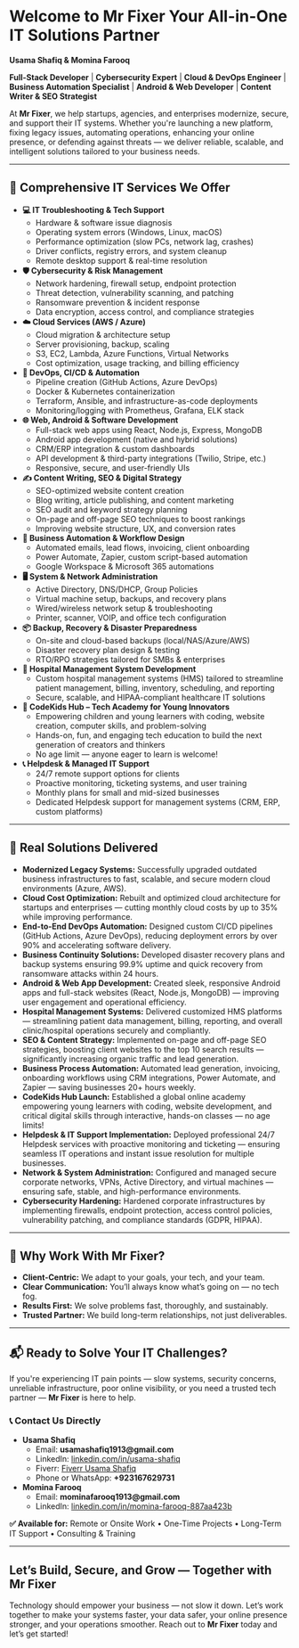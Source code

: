 <h1> Welcome to Mr Fixer Your All-in-One IT Solutions Partner</h1>

<p><strong>Usama Shafiq & Momina Farooq</strong></p>
<p>
  <strong>Full-Stack Developer</strong> |
  <strong>Cybersecurity Expert</strong> |
  <strong>Cloud & DevOps Engineer</strong> |
  <strong>Business Automation Specialist</strong> |
  <strong>Android & Web Developer</strong> |
  <strong>Content Writer & SEO Strategist</strong>
</p>

<p>At <strong>Mr Fixer</strong>, we help startups, agencies, and enterprises modernize, secure, and support their IT systems. Whether you're launching a new platform, fixing legacy issues, automating operations, enhancing your online presence, or defending against threats — we deliver reliable, scalable, and intelligent solutions tailored to your business needs.</p>

<hr>

<h2>🔧 Comprehensive IT Services We Offer</h2>

<ul>
  <li><strong>💻 IT Troubleshooting & Tech Support</strong>
    <ul>
      <li>Hardware & software issue diagnosis</li>
      <li>Operating system errors (Windows, Linux, macOS)</li>
      <li>Performance optimization (slow PCs, network lag, crashes)</li>
      <li>Driver conflicts, registry errors, and system cleanup</li>
      <li>Remote desktop support & real-time resolution</li>
    </ul>
  </li>

  <li><strong>🛡️ Cybersecurity & Risk Management</strong>
    <ul>
      <li>Network hardening, firewall setup, endpoint protection</li>
      <li>Threat detection, vulnerability scanning, and patching</li>
      <li>Ransomware prevention & incident response</li>
      <li>Data encryption, access control, and compliance strategies</li>
    </ul>
  </li>

  <li><strong>☁️ Cloud Services (AWS / Azure)</strong>
    <ul>
      <li>Cloud migration & architecture setup</li>
      <li>Server provisioning, backup, scaling</li>
      <li>S3, EC2, Lambda, Azure Functions, Virtual Networks</li>
      <li>Cost optimization, usage tracking, and billing efficiency</li>
    </ul>
  </li>

  <li><strong>🚀 DevOps, CI/CD & Automation</strong>
    <ul>
      <li>Pipeline creation (GitHub Actions, Azure DevOps)</li>
      <li>Docker & Kubernetes containerization</li>
      <li>Terraform, Ansible, and infrastructure-as-code deployments</li>
      <li>Monitoring/logging with Prometheus, Grafana, ELK stack</li>
    </ul>
  </li>

  <li><strong>🌐 Web, Android & Software Development</strong>
    <ul>
      <li>Full-stack web apps using React, Node.js, Express, MongoDB</li>
      <li>Android app development (native and hybrid solutions)</li>
      <li>CRM/ERP integration & custom dashboards</li>
      <li>API development & third-party integrations (Twilio, Stripe, etc.)</li>
      <li>Responsive, secure, and user-friendly UIs</li>
    </ul>
  </li>

  <li><strong>✍️ Content Writing, SEO & Digital Strategy</strong>
    <ul>
      <li>SEO-optimized website content creation</li>
      <li>Blog writing, article publishing, and content marketing</li>
      <li>SEO audit and keyword strategy planning</li>
      <li>On-page and off-page SEO techniques to boost rankings</li>
      <li>Improving website structure, UX, and conversion rates</li>
    </ul>
  </li>

  <li><strong>🔄 Business Automation & Workflow Design</strong>
    <ul>
      <li>Automated emails, lead flows, invoicing, client onboarding</li>
      <li>Power Automate, Zapier, custom script-based automation</li>
      <li>Google Workspace & Microsoft 365 automations</li>
    </ul>
  </li>

  <li><strong>🖥️ System & Network Administration</strong>
    <ul>
      <li>Active Directory, DNS/DHCP, Group Policies</li>
      <li>Virtual machine setup, backups, and recovery plans</li>
      <li>Wired/wireless network setup & troubleshooting</li>
      <li>Printer, scanner, VOIP, and office tech configuration</li>
    </ul>
  </li>

  <li><strong>📦 Backup, Recovery & Disaster Preparedness</strong>
    <ul>
      <li>On-site and cloud-based backups (local/NAS/Azure/AWS)</li>
      <li>Disaster recovery plan design & testing</li>
      <li>RTO/RPO strategies tailored for SMBs & enterprises</li>
    </ul>
  </li>

  <li><strong>🏥 Hospital Management System Development</strong>
    <ul>
      <li>Custom hospital management systems (HMS) tailored to streamline patient management, billing, inventory, scheduling, and reporting</li>
      <li>Secure, scalable, and HIPAA-compliant healthcare IT solutions</li>
    </ul>
  </li>

  <li><strong>🧠 CodeKids Hub – Tech Academy for Young Innovators</strong>
    <ul>
      <li>Empowering children and young learners with coding, website creation, computer skills, and problem-solving</li>
      <li>Hands-on, fun, and engaging tech education to build the next generation of creators and thinkers</li>
      <li>No age limit — anyone eager to learn is welcome!</li>
    </ul>
  </li>

  <li><strong>📞 Helpdesk & Managed IT Support</strong>
    <ul>
      <li>24/7 remote support options for clients</li>
      <li>Proactive monitoring, ticketing systems, and user training</li>
      <li>Monthly plans for small and mid-sized businesses</li>
      <li>Dedicated Helpdesk support for management systems (CRM, ERP, custom platforms)</li>
    </ul>
  </li>
</ul>

<hr>

<h2>💼 Real Solutions Delivered</h2>

<ul> <li><strong>Modernized Legacy Systems:</strong> Successfully upgraded outdated business infrastructures to fast, scalable, and secure modern cloud environments (Azure, AWS).</li> <li><strong>Cloud Cost Optimization:</strong> Rebuilt and optimized cloud architecture for startups and enterprises — cutting monthly cloud costs by up to 35% while improving performance.</li> <li><strong>End-to-End DevOps Automation:</strong> Designed custom CI/CD pipelines (GitHub Actions, Azure DevOps), reducing deployment errors by over 90% and accelerating software delivery.</li> <li><strong>Business Continuity Solutions:</strong> Developed disaster recovery plans and backup systems ensuring 99.9% uptime and quick recovery from ransomware attacks within 24 hours.</li> <li><strong>Android & Web App Development:</strong> Created sleek, responsive Android apps and full-stack websites (React, Node.js, MongoDB) — improving user engagement and operational efficiency.</li> <li><strong>Hospital Management Systems:</strong> Delivered customized HMS platforms — streamlining patient data management, billing, reporting, and overall clinic/hospital operations securely and compliantly.</li> <li><strong>SEO & Content Strategy:</strong> Implemented on-page and off-page SEO strategies, boosting client websites to the top 10 search results — significantly increasing organic traffic and lead generation.</li> <li><strong>Business Process Automation:</strong> Automated lead generation, invoicing, onboarding workflows using CRM integrations, Power Automate, and Zapier — saving businesses 20+ hours weekly.</li> <li><strong>CodeKids Hub Launch:</strong> Established a global online academy empowering young learners with coding, website development, and critical digital skills through interactive, hands-on classes — no age limits!</li> <li><strong>Helpdesk & IT Support Implementation:</strong> Deployed professional 24/7 Helpdesk services with proactive monitoring and ticketing — ensuring seamless IT operations and instant issue resolution for multiple businesses.</li> <li><strong>Network & System Administration:</strong> Configured and managed secure corporate networks, VPNs, Active Directory, and virtual machines — ensuring safe, stable, and high-performance environments.</li> <li><strong>Cybersecurity Hardening:</strong> Hardened corporate infrastructures by implementing firewalls, endpoint protection, access control policies, vulnerability patching, and compliance standards (GDPR, HIPAA).</li> </ul>

<hr>

<h2>🌟 Why Work With Mr Fixer?</h2>

<ul>
  <li><strong>Client-Centric:</strong> We adapt to your goals, your tech, and your team.</li>
  <li><strong>Clear Communication:</strong> You’ll always know what’s going on — no tech fog.</li>
  <li><strong>Results First:</strong> We solve problems fast, thoroughly, and sustainably.</li>
  <li><strong>Trusted Partner:</strong> We build long-term relationships, not just deliverables.</li>
</ul>

<hr>

<h2>📬 Ready to Solve Your IT Challenges?</h2>

<p>If you're experiencing IT pain points — slow systems, security concerns, unreliable infrastructure, poor online visibility, or you need a trusted tech partner — <strong>Mr Fixer</strong> is here to help.</p>

<h3>📞 Contact Us Directly</h3>

<ul>
  <li><strong>Usama Shafiq</strong>
    <ul>
      <li>Email: <strong>usamashafiq1913@gmail.com</strong></li>
      <li>LinkedIn: <a href="https://linkedin.com/in/usama-shafiq">linkedin.com/in/usama-shafiq</a></li>
      <li>Fiverr: <a href="https://www.fiverr.com/s/akE9j8W">Fiverr Usama Shafiq</a></li>
      <li>Phone or WhatsApp: <strong>+923167629731</strong></li>
    </ul>
  </li>

  <li><strong>Momina Farooq</strong>
    <ul>
      <li>Email: <strong>mominafarooq1913@gmail.com</strong></li>
      <li>LinkedIn: <a href="https://www.linkedin.com/in/momina-farooq-887aa423b">linkedin.com/in/momina-farooq-887aa423b</a></li>
    </ul>
  </li>
</ul>

<p><strong>✅ Available for:</strong> Remote or Onsite Work • One-Time Projects • Long-Term IT Support • Consulting & Training</p>

<hr>

<h2>Let’s Build, Secure, and Grow — Together with Mr Fixer</h2>

<p>Technology should empower your business — not slow it down. Let’s work together to make your systems faster, your data safer, your online presence stronger, and your operations smoother. Reach out to <strong>Mr Fixer</strong> today and let’s get started!</p>
